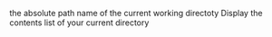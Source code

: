 the absolute path name of the current working directoty                                             Display the contents list of your current directory
